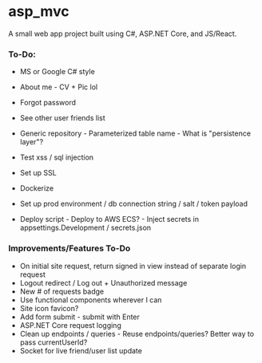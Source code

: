 # asp_mvc

A small web app project built using C#, ASP.NET Core, and JS/React.

### **To-Do**:
* MS or Google C# style

* About me - CV + Pic lol
* Forgot password
* See other user friends list
* Generic repository - Parameterized table name - What is "persistence layer"?

* Test xss / sql injection
* Set up SSL
* Dockerize
* Set up prod environment / db connection string / salt / token payload
* Deploy script - Deploy to AWS ECS? - Inject secrets in appsettings.Development / secrets.json

### **Improvements/Features To-Do**
* On initial site request, return signed in view instead of separate login request
* Logout redirect / Log out + Unauthorized message
* New # of requests badge
* Use functional components wherever I can
* Site icon favicon?
* Add form submit - submit with Enter
* ASP.NET Core request logging
* Clean up endpoints / queries - Reuse endpoints/queries? Better way to pass currentUserId?
* Socket for live friend/user list update